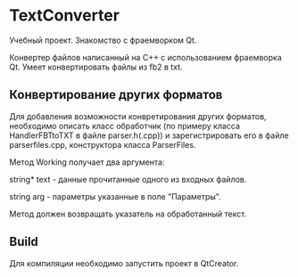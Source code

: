 # TextConverter

Учебный проект. Знакомство с фраемворком Qt.

Конвертер файлов написанный на C++ с использованием фраемворка Qt.
Умеет конвертировать файлы из fb2 в txt.

## Конвертирование других форматов
<p>Для добавления возможности конвретирования других форматов, необходимо описать класс обработчик (по примеру класса HandlerFBTtoTXT в файле parser.h(.cpp)) и зарегистрировать его в файле parserfiles.cpp, конструктора класса ParserFiles.</p>  
<p>Метод Working получает два аргумента: </p> 
<p>string* text - данные прочитанные одного из входных файлов.</p>
<p>string arg - параметры указанные в поле "Параметры".</p>
<p>Метод должен возвращать указатель на обработанный текст.</p>

## Build
Для компиляции необходимо запустить проект в QtCreator.
